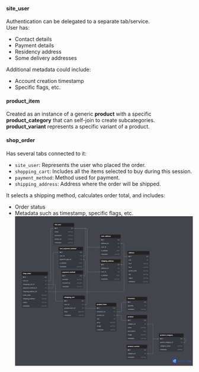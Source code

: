 #### site_user
Authentication can be delegated to a separate tab/service.  
User has:
- Contact details
- Payment details
- Residency address
- Some delivery addresses

Additional metadata could include:
- Account creation timestamp
- Specific flags, etc.

#### product_item
Created as an instance of a generic **product** with a specific **product_category** that can self-join to create subcategories.  
**product_variant** represents a specific variant of a product.

#### shop_order
Has several tabs connected to it:
- `site_user`: Represents the user who placed the order.
- `shopping_cart`: Includes all the items selected to buy during this session.
- `payment_method`: Method used for payment.
- `shipping_address`: Address where the order will be shipped.
  
It selects a shipping method, calculates order total, and includes:
- Order status
- Metadata such as timestamp, specific flags, etc.
![](./img/img-01.png)
